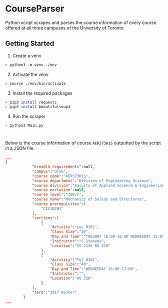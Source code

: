 # CourseParser

Python script scrapes and parses the course information of every course offered at all three campuses of the University of Toronto.

## Getting Started 
1. Create a venv 
```bash 
> python3 -m venv ./env 
```

2. Activate the venv 
```bash 
> source ./env/bin/activate 
```

3. Install the required packages 
```bash 
> pip3 install requests 
> pip3 install beautifulsoup4
```
4. Run the scraper 
```bash 
> python3 Main.py
```

#
Below is the course information of course ```AER373H1S``` outputted by the script in a JSON file. 

```JSON
...
{
            "breadth requirements":null,
            "campus":"UTSG",
            "course code":"AER373H1S",
            "course department":"Division of Engineering Science",
            "course division":"Faculty of Applied Science & Engineering",
            "course exclusion":null,
            "course level":"300/C",
            "course name":"Mechanics of Solids and Structures",
            "course prerequisites":[
                "CIV102H1"
            ],
            "sections":[
                {
                    "Activity":"Lec 0101",
                    "Class Size":"40",
                    "Day and Time":"TUESDAY 16:00-18:00 WEDNESDAY 15:00-16:00",
                    "Instructor":"C Steeves",
                    "Location":"SS 2135 RS 310"
                },
                {
                    "Activity":"Tut 0101",
                    "Class Size":"40",
                    "Day and Time":"WEDNESDAY 16:00-17:00",
                    "Instructor":"",
                    "Location":"RS 310"
                }
            ],
            "term":"2017 Winter"
        }
...
```
